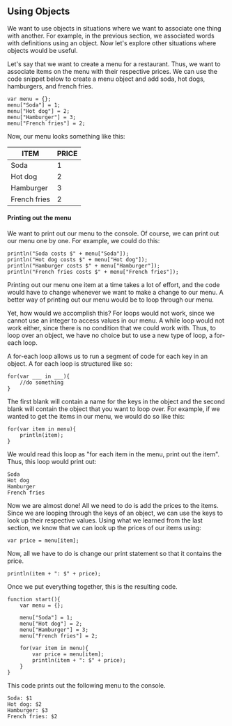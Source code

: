 ## Using Objects

We want to use objects in situations where we want to associate one thing with another. For example, in the previous section, we associated words with definitions using an object. Now let's explore other situations where objects would be useful.

Let's say that we want to create a menu for a restaurant. Thus, we want to associate items on the menu with their respective prices. We can use the code snippet below to create a menu object and add soda, hot dogs, hamburgers, and french fries.

```
var menu = {};
menu["Soda"] = 1;
menu["Hot dog"] = 2;
menu["Hamburger"] = 3;
menu["French fries"] = 2;
```

Now, our menu looks something like this:

|ITEM | PRICE|
|---|---|
|Soda | 1 |
|Hot dog | 2 |
|Hamburger | 3 |
|French fries | 2 |

#### Printing out the menu

We want to print out our menu to the console.  Of course, we can print out our menu one by one. For example, we could do this:
```
println("Soda costs $" + menu["Soda"]);
println("Hot dog costs $" + menu["Hot dog"]);
println("Hamburger costs $" + menu["Hamburger"]);
println("French fries costs $" + menu["French fries"]);
```
Printing out our menu one item at a time takes a lot of effort, and the code would have to change whenever we want to make a change to our menu. A better way of printing out our menu would be to loop through our menu. 

Yet, how would we accomplish this? For loops would not work, since we cannot use an integer to access values in our menu. A while loop would not work either, since there is no condition that we could work with. Thus, to loop over an object, we have no choice but to use a new type of loop, a for-each loop. 

A for-each loop allows us to run a segment of code for each key in an object. A for each loop is structured like so:
```
for(var ___ in ___){
    //do something
}
```
The first blank will contain a name for the keys in the object and the second blank will contain the object that you want to loop over. For example, if we wanted to get the items in our menu, we would do so like this:
```
for(var item in menu){
    println(item);
}
```
We would read this loop as "for each item in the menu, print out the item". Thus, this loop would print out:
```
Soda
Hot dog
Hamburger
French fries
```
Now we are almost done! All we need to do is add the prices to the items. Since we are looping through the keys of an object, we can use the keys to look up their respective values. Using what we learned from the last section, we know that we can look up the prices of our items using:
```
var price = menu[item];
```
Now, all we have to do is change our print statement so that it contains the price.
```
println(item + ": $" + price);
```
Once we put everything together, this is the resulting code.
```
function start(){
	var menu = {};

    menu["Soda"] = 1;
    menu["Hot dog"] = 2;
    menu["Hamburger"] = 3;
    menu["French fries"] = 2;
	
	for(var item in menu){
		var price = menu[item];
		println(item + ": $" + price);
	}
}
```
This code prints out the following menu to the console.
```
Soda: $1
Hot dog: $2
Hamburger: $3
French fries: $2
```



